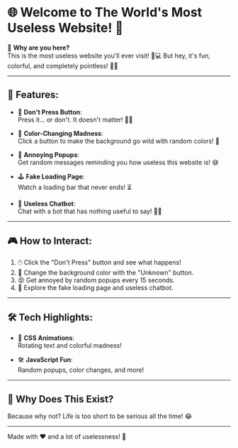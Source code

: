 # 🌐 Welcome to The World's Most Useless Website! 🤪

🎉 **Why are you here?**  
This is the most useless website you'll ever visit! 🚫💻 But hey, it's fun, colorful, and completely pointless! 🌈✨  

---

## 🚀 Features:
- 🛑 **Don't Press Button**:  
  Press it... or don't. It doesn't matter! 🤷‍♂️  

- 🎨 **Color-Changing Madness**:  
  Click a button to make the background go wild with random colors! 🌈  

- 💬 **Annoying Popups**:  
  Get random messages reminding you how useless this website is! 😅  

- 🕹️ **Fake Loading Page**:  
  Watch a loading bar that never ends! ⏳  

- 🤖 **Useless Chatbot**:  
  Chat with a bot that has nothing useful to say! 🤖❌  

---

## 🎮 How to Interact:
1. 🖱️ Click the "Don't Press" button and see what happens!  
2. 🌈 Change the background color with the "Unknown" button.  
3. 😡 Get annoyed by random popups every 15 seconds.  
4. 🔗 Explore the fake loading page and useless chatbot.  

---

## 🛠️ Tech Highlights:
- 🎨 **CSS Animations**:  
  Rotating text and colorful madness!  

- 🛠️ **JavaScript Fun**:  
  Random popups, color changes, and more!  

---

## 🤔 Why Does This Exist?  
Because why not? Life is too short to be serious all the time! 😂  

---

Made with ❤️ and a lot of uselessness! 🥳
